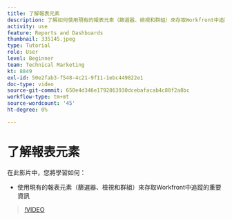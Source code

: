 ```yaml
---
title: 了解報表元素
description: 了解如何使用現有的報表元素（篩選器、檢視和群組）來存取Workfront中追蹤的資訊。
activity: use
feature: Reports and Dashboards
thumbnail: 335145.jpeg
type: Tutorial
role: User
level: Beginner
team: Technical Marketing
kt: 8849
exl-id: 50e2fab3-f548-4c21-9f11-1ebc449822e1
doc-type: video
source-git-commit: 650e4d346e1792863930dcebafacab4c88f2a8bc
workflow-type: tm+mt
source-wordcount: '45'
ht-degree: 0%

---
```


# 了解報表元素

在此影片中，您將學習如何：

* 使用現有的報表元素（篩選器、檢視和群組）來存取Workfront中追蹤的重要資訊

>[!VIDEO](https://video.tv.adobe.com/v/335145/?quality=12&learn=on)
